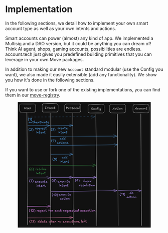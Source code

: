 # Implementation

In the following sections, we detail how to implement your own smart account type as well as your own intents and actions.

Smart accounts can power (almost) any kind of app. We implemented a Multisig and a DAO version, but it could be anything you can dream of! Think AI agent, shops, gaming accounts, possibilities are endless. account.tech just gives you predefined building primitives that you can leverage in your own Move packages.

In addition to making our new `Account` standard modular (use the Config you want), we also made it easily extensible (add any functionality). We show you how it's done in the following sections.

If you want to use or fork one of the existing implementations, you can find them in our [move-registry](https://github.com/account-tech/move-registry).&#x20;

<figure><img src="../.gitbook/assets/intent_flow.excalidraw.png" alt=""><figcaption></figcaption></figure>

